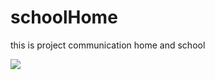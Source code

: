 # schoolHome
this is project communication home and school

![](https://alideveloper.ir/image_app_school/Screenshot_۲۰۱۹۰۳۰۶-۰۹۵۴۱۵.png)
